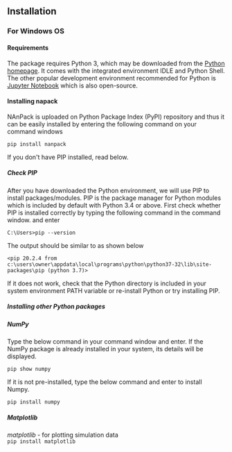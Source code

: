 ## Installation

### For Windows OS


#### Requirements

The package requires Python 3, which may be downloaded from the [Python homepage](https://www.python.org/downloads/). It comes with the integrated environment IDLE and Python Shell. The other popular development environment recommended for Python is [Jupyter Notebook](https://jupyter.org/) which is also open-source.

#### Installing napack

NAnPack is uploaded on Python Package Index (PyPI) repository and thus it can be easily installed by entering the following command on your command windows

`pip install nanpack`

If you don't have PIP installed, read below.

##### Check PIP

After you have downloaded the Python environment, we will use PIP to install packages/modules. PIP is the package manager for Python modules which is included by default with Python 3.4 or above. First check whether PIP is installed correctly by typing the following command in the command window. and enter

`C:\Users>pip --version`

The output should be similar to as shown below

`<pip 20.2.4 from c:\users\owner\appdata\local\programs\python\python37-32\lib\site-packages\pip (python 3.7)>`

If it does not work, check that the Python directory is included in your system environment PATH variable or re-install Python or try installing PIP.

##### Installing other Python packages 
##### *NumPy*

Type the below command in your command window and enter. If the NumPy package is already installed in your system, its details will be displayed.

`pip show numpy`

If it is not pre-installed, type the below command and enter to install Numpy.

`pip install numpy`

##### *Matplotlib*

*matplotlib* - for plotting simulation data  
`pip install matplotlib`





